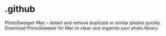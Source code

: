# .github
PhotoSweeper Mac – detect and remove duplicate or similar photos quickly. Download PhotoSweeper for Mac to clean and organize your photo library.  
